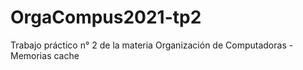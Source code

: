 # OrgaCompus2021-tp2
Trabajo práctico n° 2 de la materia Organización de Computadoras - Memorias cache
